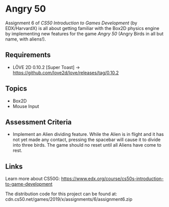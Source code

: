 # Angry 50

Assignment 6 of *CS50 Introduction to Games Development* (by EDX/HarvardX) is all about getting familiar with the Box2D physics engine by implementing new features for the game *Angry 50* (Angry Birds in all but name, with aliens!).


## Requirements
- LÖVE 2D 0.10.2 [Super Toast] -> https://github.com/love2d/love/releases/tag/0.10.2

## Topics
- Box2D
- Mouse Input

## Assessment Criteria
- Implement an Alien dividing feature. While the Alien is in flight and it has not yet made any contact, pressing the spacebar will cause it to divide into three birds. The game should no reset until all Aliens have come to rest.

## Links
Learn more about CS50G: https://www.edx.org/course/cs50s-introduction-to-game-development

The distribution code for this project can be found at: cdn.cs50.net/games/2019/x/assignments/6/assignment6.zip
